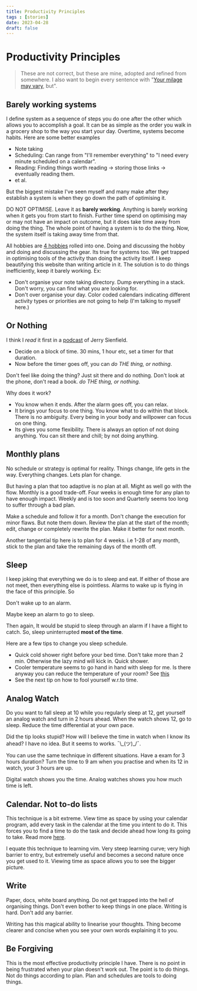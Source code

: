 ```yaml
---
title: Productivity Principles
tags : [stories]
date: 2023-04-28
draft: false
---
```

# Productivity Principles

> These are not correct, but these are mine, adopted and refined from somewhere. I also want to begin every sentence with  "[Your milage may vary](https://dictionary.cambridge.org/dictionary/english/your-mileage-may-vary), but".

## Barely working systems
I define system as a sequence of steps you do one after the other which allows you to accomplish a goal. It can be as simple as the order you walk in a grocery shop to the way you start your day. Overtime, systems become habits.
Here are some better examples  
- Note taking
- Scheduling: Can range from "I'll remember everything" to "I need every minute scheduled on a calendar". 
- Reading: Finding things worth reading → storing those links → eventually reading them. 
- et al.


But the biggest mistake I've seen myself and many make after they establish a system is when they go down the path of optimising it. 

DO NOT OPTIMISE. Leave it as **barely working**. Anything is barely working when it gets you from start to finish. Further time spend on optimising may or may not have an impact on outcome, but it does take time away from doing the thing. The whole point of having a system is to do the thing. Now, the system itself is taking away time from that. 


All hobbies are [4 hobbies](https://brooker.co.za/blog/2023/04/20/hobbies.html) rolled into one. Doing and discussing the hobby and doing and discussing the gear. Its true for systems too. We get trapped in optimising tools of the activity than doing the activity itself. I keep beautifying this website than writing article in it. The solution is to do things inefficiently, keep it barely working. 
Ex:
- Don't organise your note taking directory. Dump everything in a stack. Don't worry, you can find what you are looking for. 
- Don't over organise your day. Color coded calendars indicating different activity types or priorities are not going to help (I'm talking to myself here.)


## Or Nothing
I think I *read* it first in a [podcast](https://tim.blog/2020/12/09/jerry-seinfeld-transcript/) of Jerry Sienfield. 
- Decide on a block of time. 30 mins, 1 hour etc, set a timer for that duration. 
- Now before the timer goes off, you can *do THE thing, or nothing*. 

Don't feel like doing the thing? Just sit there and do nothing. Don't look at the phone, don't read a book. *do THE thing, or nothing*. 

Why does it work? 
- You know when it ends. After the alarm goes off, you can relax.
- It brings your focus to one thing. You know what to do within that block. There is no ambiguity. Every being in your body and willpower can focus on one thing.
- Its gives you some flexibility. There is always an option of not doing anything. You can sit there and chill; by not doing anything. 


## Monthly plans
No schedule or strategy is optimal for reality. Things change, life gets in the way. Everything changes. Lets plan for change. 

But having a plan that too adaptive is no plan at all. Might as well go with the flow.
Monthly is a good trade-off. Four weeks is enough time for any plan to have enough impact. Weekly and is too soon and Quarterly seems too long to suffer through a bad plan.

Make a schedule and follow it for a month. Don't change the execution for minor flaws. But note them down. Review the plan at the start of the month; edit, change or completely rewrite the plan. Make it better for next month.

Another tangential tip here is to plan for 4 weeks. i.e 1-28 of any month, stick to the plan and take the remaining days of the month off.

## Sleep
I keep joking that everything we do is to sleep and eat. If either of those are not meet, then everything else is pointless. Alarms to wake up is flying in the face of this principle. So

Don't wake up to an alarm. 

Maybe keep an alarm to go to sleep.

Then again, It would be stupid to sleep through an alarm if I have a flight to catch. So, sleep uninterrupted **most of the time**.

Here are a few tips to change you sleep schedule.

  - Quick cold shower right before your bed time. Don't take more than 2 min. Otherwise the lazy mind will kick in. Quick shower.
  - Cooler temperature seems to go hand in hand with sleep for me. Is there anyway you can reduce the temperature of your room?  See [this](https://www.youtube.com/watch?v=1L2ef1CP-yw)
  - See the next tip on how to fool yourself w.r.to time.

## Analog Watch
Do you want to fall sleep at 10 while you regularly sleep at 12, get yourself an analog watch and turn in 2 hours ahead. When the watch shows 12, go to sleep. Reduce the time differential at your own pace. 

Did the tip looks stupid? How will I believe the time in watch when I know its ahead? I have no idea. But it seems to works. ¯\\\_(ツ)\_/¯.

You can use the same technique in different situations. Have a exam for 3 hours duration? Turn the time to 9 am when you practise and when its 12 in watch, your 3 hours are up. 

Digital watch shows you the time. Analog watches shows you how much time is left. 

## Calendar. Not to-do lists
This technique is a bit extreme. View time as space by using your calendar program, add every task in the calendar at the time you intent to do it. This forces you to find a time to do the task and decide ahead how long its going to take. Read more [here](https://deviparikh.medium.com/calendar-in-stead-of-to-do-lists-9ada86a512dd). 

I equate this technique to learning vim. Very steep learning curve; very high barrier to entry, but extremely useful and becomes a second nature once you get used to it. Viewing time as space allows you to see the bigger picture.


## Write
Paper, docs, white board anything. Do not get trapped into the hell of organising things. Don't even bother to keep things in one place. Writing is hard. Don't add any barrier.

Writing has this magical ability to linearise your thoughts. Thing become clearer and concise when you see your own words explaining it to you. 
 
## Be Forgiving
This is the most effective productivity principle I have. There is no point in being frustrated when your plan doesn't work out. The point is to do things. Not do things according to plan. Plan and schedules are tools to doing things.
